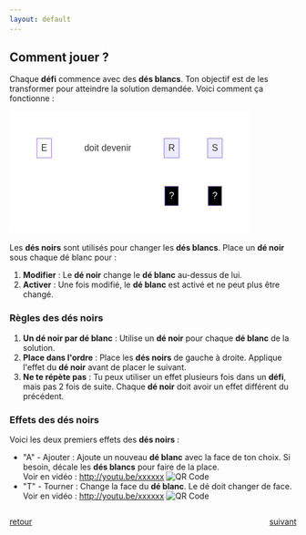 ```yaml
---
layout: default
---
```


<div markdown="1">

## Comment jouer ?

Chaque **défi** commence avec des **dés blancs**. Ton objectif est de les transformer pour atteindre la solution demandée. Voici comment ça fonctionne :

![](assets/cj1.png)

Les **dés noirs** sont utilisés pour changer les **dés blancs**. Place un **dé noir** sous chaque dé blanc pour :

1. **Modifier** : Le **dé noir** change le **dé blanc** au-dessus de lui.
2. **Activer** : Une fois modifié, le **dé blanc** est activé et ne peut plus être changé.

</div>

<div markdown="1">

### Règles des **dés noirs**

1. **Un dé noir par dé blanc** : Utilise un **dé noir** pour chaque **dé blanc** de la solution.
2. **Place dans l'ordre** : Place les **dés noirs** de gauche à droite. Applique l'effet du **dé noir** avant de placer le suivant.
3. **Ne te répète pas** : Tu peux utiliser un effet plusieurs fois dans un **défi**, mais pas 2 fois de suite. Chaque **dé noir** doit avoir un effet différent du précédent.

### Effets des dés noirs

Voici les deux premiers effets des **dés noirs** :

- "A" - Ajouter : Ajoute un nouveau **dé blanc** avec la face de ton choix. Si besoin, décale les **dés blancs** pour faire de la place.  
    Voir en vidéo : http://youtu.be/xxxxxx ![QR Code](https://via.placeholder.com/50)  
- "T" - Tourner : Change la face du **dé blanc**. Le dé doit changer de face.
    Voir en vidéo : http://youtu.be/xxxxxx ![QR Code](https://via.placeholder.com/50)  

</div>

<div markdown="1" style="grid-column: 1 / -1; display: flex; justify-content: space-between">

[retour](./)

[suivant](./2)

</div>
